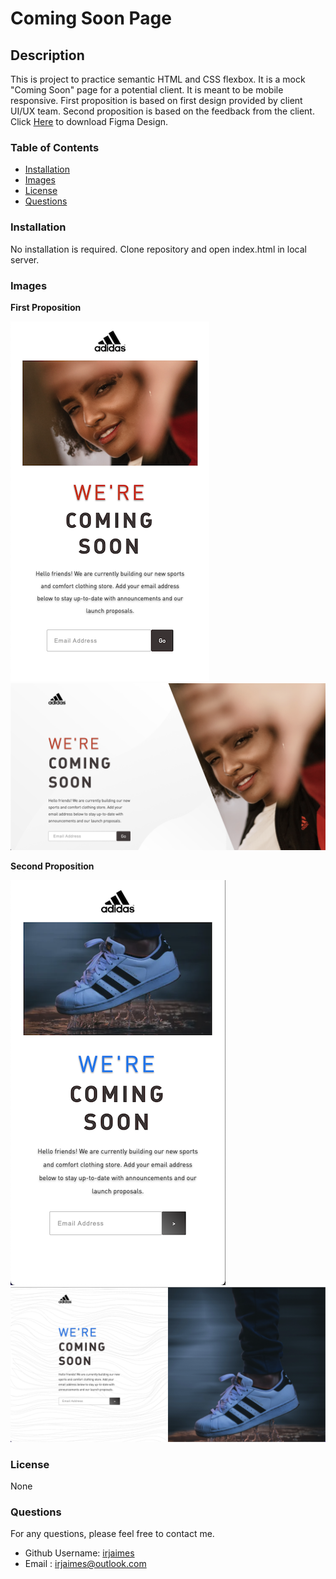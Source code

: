 # Coming Soon Page

## Description

This is project to practice semantic HTML and CSS flexbox.
It is a mock "Coming Soon" page for a potential client.
It is meant to be mobile responsive.
First proposition is based on first design provided by client UI/UX team.
Second proposition is based on the feedback from the client.
Click [Here](https://assets.codepen.io/6060109/COMING-SOON.fig) to download Figma Design.

### Table of Contents

- [Installation](#installation)
- [Images](#images)
- [License](#license)
- [Questions](#questions)

### Installation

No installation is required.
Clone repository and open index.html in local server.

### Images

**First Proposition**

![mobile](/assets/mobile-prop1.png)
![desktop](/assets/desktop-prop1.png)

**Second Proposition**

![mobile](./assets/mobile-prop2.png)
![desktop](/assets/desktop-prop2.png)

### License

None

<!-- ![badge](https://img.shields.io/badge/license-MIT-green) -->

### Questions

For any questions, please feel free to contact me.

- Github Username: [irjaimes](https://github.com/irjaimes/Coming-Soon-Page)
- Email : irjaimes@outlook.com
